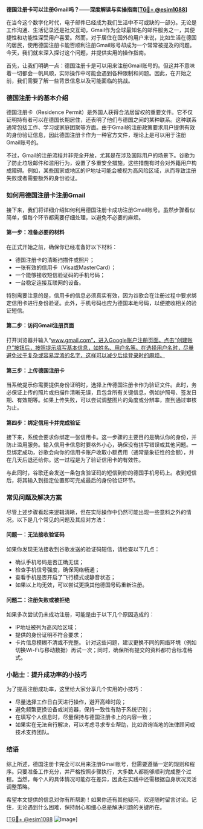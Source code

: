 **德国注册卡可以注册Gmail吗？——深度解读与实操指南[[TG💪+ @esim1088](https://t.me/s/esim1088)]**

在当今这个数字化时代，电子邮件已经成为我们生活中不可或缺的一部分。无论是工作沟通、生活记录还是社交互动，Gmail作为全球最知名的邮件服务之一，其便捷性和功能性深受用户喜爱。然而，对于居住在国外的用户来说，比如生活在德国的居民，使用德国注册卡能否顺利注册Gmail账号却成为一个常常被提及的问题。今天，我们就来深入探讨这个问题，并提供实用的操作指南。

首先，让我们明确一点：德国注册卡是可以用来注册Gmail账号的。但这并不意味着一切都会一帆风顺，实际操作中可能会遇到各种限制和问题。因此，在开始之前，我们需要了解一些背景信息以及可能面临的挑战。

### **德国注册卡的基本介绍**

德国注册卡（Residence Permit）是外国人获得合法居留权的重要文件。它不仅证明持有者可以在德国长期居住，还表明了他们与德国之间的某种联系。这种联系通常包括工作、学习或家庭团聚等方面。由于Gmail的注册政策要求用户提供有效的身份验证信息，因此德国注册卡作为一种官方文件，理论上是可以用于注册Gmail账号的。

不过，Gmail的注册流程并非完全开放，尤其是在涉及国际用户的场景下。谷歌为了防止垃圾邮件和滥用行为，设置了多重安全措施，这些措施有时会对外籍用户构成障碍。例如，某些国家或地区的IP地址可能会被视为高风险区域，从而导致注册失败或者需要额外的身份验证。

### **如何用德国注册卡注册Gmail**

接下来，我们将详细介绍如何利用德国注册卡成功注册Gmail账号。虽然步骤看似简单，但每个环节都需要仔细处理，以避免不必要的麻烦。

#### **第一步：准备必要的材料**
在正式开始之前，确保你已经准备好以下材料：
- 德国注册卡的清晰扫描件或照片；
- 一张有效的信用卡（Visa或MasterCard）；
- 一个能够接收短信验证码的手机号码；
- 一台稳定连接互联网的设备。

特别需要注意的是，信用卡的信息必须真实有效，因为谷歌会在注册过程中要求绑定信用卡进行身份验证。此外，手机号码也应为德国本地号码，以便接收相关的验证短信。

#### **第二步：访问Gmail注册页面**
打开浏览器并输入“www.gmail.com”，进入Google账户注册页面。点击“创建账户”按钮后，按照提示填写基本信息，如姓名、用户名等。在选择用户名时，尽量避免过于复杂或容易混淆的名字，这样可以减少后续登录时的麻烦。

#### **第三步：上传德国注册卡**
当系统提示你需要提供身份证明时，选择上传德国注册卡作为验证文件。此时，务必保证上传的照片或扫描件清晰无误，且包含所有关键信息，例如护照号、签发日期、有效期等。如果上传失败，可以尝试调整图片的角度或分辨率，直到通过审核为止。

#### **第四步：绑定信用卡并完成验证**
接下来，系统会要求你绑定一张信用卡。这一步骤的主要目的是确认你的身份，并防止滥用服务。输入信用卡信息时要格外小心，确保没有拼写错误或其他问题。一旦绑定成功，谷歌会向你的信用卡账户收取小额费用（通常是象征性的金额），并在几天后退还给你。这一过程是为了验证信用卡的有效性。

与此同时，谷歌还会发送一条包含验证码的短信到你的德国手机号码上。收到短信后，将其输入到指定位置即可完成最后的身份验证环节。

### **常见问题及解决方案**

尽管上述步骤看起来逻辑清晰，但在实际操作中仍然可能出现一些意料之外的情况。以下是几个常见的问题及其应对方法：

#### **问题一：无法接收验证码**
如果你发现无法接收到谷歌发送的验证码短信，请检查以下几点：
- 确认手机号码是否正确无误；
- 检查手机信号强度，确保网络畅通；
- 查看手机是否开启了飞行模式或静音状态；
- 如果以上均无效，可以尝试更换其他德国号码重新注册。

#### **问题二：注册失败或被拒绝**
如果多次尝试仍未成功注册，可能是由于以下几个原因造成的：
- IP地址被列为高风险区域；
- 提供的身份证明不符合要求；
- 卡片信息模糊不清或不完整。
针对这些问题，建议更换不同的网络环境（例如切换Wi-Fi与移动数据）再试一次；同时，确保所有提交的资料都符合标准格式。

### **小贴士：提升成功率的小技巧**

为了提高注册成功率，这里给大家分享几个实用的小技巧：
- 尽量选择工作日白天进行操作，避开高峰时段；
- 避免频繁更换设备或浏览器，保持一致性有助于系统识别；
- 在填写个人信息时，尽量保持与德国注册卡上的内容一致；
- 如果实在无法自行解决，可以考虑寻求专业帮助，比如咨询当地的法律顾问或技术支持团队。

### **结语**

综上所述，德国注册卡完全可以用来注册Gmail账号，但需要遵循一定的规则和程序。只要准备工作充分，并严格按照步骤执行，大多数人都能够顺利完成整个过程。当然，每个人的具体情况可能存在差异，因此在实践中还需根据自身状况灵活调整策略。

希望本文提供的信息对你有所帮助！如果你还有其他疑问，欢迎随时留言讨论。记住，无论遇到什么困难，保持耐心和细心总是解决问题的关键所在。

[[TG💪+ @esim1088](https://t.me/s/esim1088) ![Image](https://i.postimg.cc/4NQfJmqS/Snipaste-2025-05-13-00-14-12.png)]